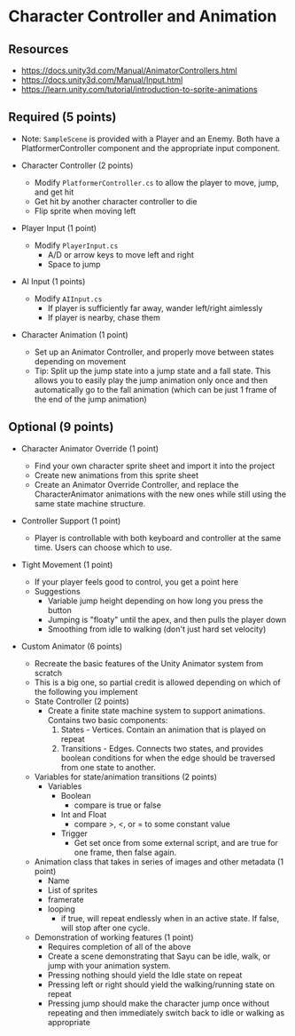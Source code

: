 # Character Controller and Animation
## Resources
- https://docs.unity3d.com/Manual/AnimatorControllers.html
- https://docs.unity3d.com/Manual/Input.html
- https://learn.unity.com/tutorial/introduction-to-sprite-animations
## Required (5 points)
- Note: `SampleScene` is provided with a Player and an Enemy. Both have a PlatformerController component and the appropriate input component.
- Character Controller (2 points)
  - Modify `PlatformerController.cs` to allow the player to move, jump, and get hit
  - Get hit by another character controller to die
  - Flip sprite when moving left
  
- Player Input (1 point)
  - Modify `PlayerInput.cs`
      - A/D or arrow keys to move left and right
      - Space to jump
- AI Input (1 points)
  - Modify `AIInput.cs`
      - If player is sufficiently far away, wander left/right aimlessly
      - If player is nearby, chase them
- Character Animation (1 point)
  - Set up an Animator Controller, and properly move between states depending on movement
  - Tip: Split up the jump state into a jump state and a fall state. This allows you to easily play the jump animation only once and then automatically go to the fall animation (which can be just 1 frame of the end of the jump animation)
## Optional (9 points)
- Character Animator Override (1 point)
  - Find your own character sprite sheet and import it into the project
  - Create new animations from this sprite sheet
  - Create an Animator Override Controller, and replace the CharacterAnimator animations with the new ones while still using the same state machine structure.

- Controller Support (1 point)
  - Player is controllable with both keyboard and controller at the same time. Users can choose which to use.

- Tight Movement (1 point)
  - If your player feels good to control, you get a point here
  - Suggestions
    - Variable jump height depending on how long you press the button
    - Jumping is "floaty" until the apex, and then pulls the player down
    - Smoothing from idle to walking (don't just hard set velocity)

- Custom Animator (6 points)
  - Recreate the basic features of the Unity Animator system from scratch
  - This is a big one, so partial credit is allowed depending on which of the following you implement
  - State Controller (2 points)
    - Create a finite state machine system to support animations. Contains two basic components:
      1) States - Vertices. Contain an animation that is played on repeat
      2) Transitions - Edges. Connects two states, and provides boolean conditions for when the edge should be traversed from one state to another.
  - Variables for state/animation transitions (2 points)
    - Variables
      - Boolean
        - compare is true or false
      - Int and Float
        - compare >, <, or = to some constant value
      - Trigger
        - Get set once from some external script, and are true for one frame, then false again.
  - Animation class that takes in series of images and other metadata (1 point)
    - Name
    - List of sprites
    - framerate
    - looping
      - if true, will repeat endlessly when in an active state. If false, will stop after one cycle.
  - Demonstration of working features (1 point)
    - Requires completion of all of the above
    - Create a scene demonstrating that Sayu can be idle, walk, or jump with your animation system.
    - Pressing nothing should yield the Idle state on repeat
    - Pressing left or right should yield the walking/running state on repeat
    - Pressing jump should make the character jump once without repeating and then immediately switch back to idle or walking as appropriate
